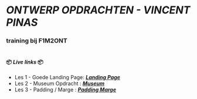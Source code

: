 # ***ONTWERP OPDRACHTEN - VINCENT PINAS***
### training bij F1M2ONT

#
#### 📦 ***Live links*** 📦
* Les 1 - Goede Landing Page: ***[Landing Page]***
* Les 2 - Museum Opdracht   : ***[Museum]*** 
* Les 3 - Padding / Marge   : ***[Padding Marge]***




[Landing Page]: http://30472.hosts1.ma-cloud.nl/F1M2Ontwerp/Les1Landingpage/goedeLandingPage.html

[Museum]: http://30472.hosts1.ma-cloud.nl/F1M2Ontwerp/Les2Museum/index.html

[Padding Marge]: http://30472.hosts1.ma-cloud.nl/F1M2Ontwerp/Les4PaddingMarge/index.html